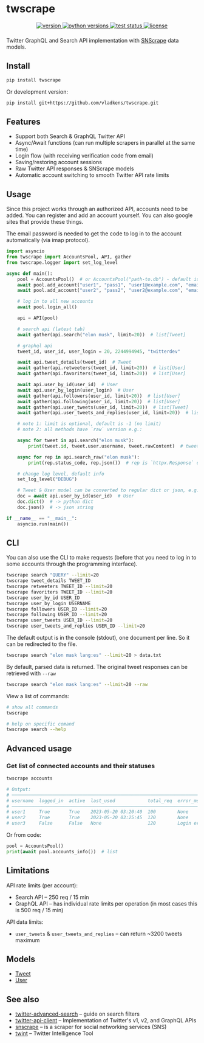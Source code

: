 # twscrape

<div align="center" style="padding-bottom: 8px">
  <a href="https://pypi.org/project/twscrape">
    <img src="https://badgen.net/pypi/v/twscrape" alt="version" />
  </a>
  <a href="https://pypi.org/project/twscrape">
    <img src="https://badgen.net/pypi/python/twscrape" alt="python versions" />
  </a>
  <a href="https://github.com/vladkens/twscrape/actions">
    <img src="https://github.com/vladkens/twscrape/workflows/test/badge.svg" alt="test status" />
  </a>
  <!-- <a href="https://npmjs.org/package/array-utils-ts">
    <img src="https://badgen.net/npm/dm/array-utils-ts" alt="downloads" />
  </a> -->
  <a href="https://github.com/vladkens/twscrape/blob/main/LICENSE">
    <img src="https://badgen.net/github/license/vladkens/twscrape" alt="license" />
  </a>
</div>

Twitter GraphQL and Search API implementation with [SNScrape](https://github.com/JustAnotherArchivist/snscrape) data models.

## Install

```bash
pip install twscrape
```
Or development version:
```bash
pip install git+https://github.com/vladkens/twscrape.git
```

## Features
- Support both Search & GraphQL Twitter API
- Async/Await functions (can run multiple scrapers in parallel at the same time)
- Login flow (with receiving verification code from email)
- Saving/restoring account sessions
- Raw Twitter API responses & SNScrape models
- Automatic account switching to smooth Twitter API rate limits

## Usage

Since this project works through an authorized API, accounts need to be added. You can register and add an account yourself. You can also google sites that provide these things.

The email password is needed to get the code to log in to the account automatically (via imap protocol).

```python
import asyncio
from twscrape import AccountsPool, API, gather
from twscrape.logger import set_log_level

async def main():
    pool = AccountsPool()  # or AccountsPool("path-to.db") - default is `accounts.db` 
    await pool.add_account("user1", "pass1", "user1@example.com", "email_pass1")
    await pool.add_account("user2", "pass2", "user2@example.com", "email_pass2")

    # log in to all new accounts
    await pool.login_all()

    api = API(pool)

    # search api (latest tab)
    await gather(api.search("elon musk", limit=20))  # list[Tweet]

    # graphql api
    tweet_id, user_id, user_login = 20, 2244994945, "twitterdev"

    await api.tweet_details(tweet_id)  # Tweet
    await gather(api.retweeters(tweet_id, limit=20))  # list[User]
    await gather(api.favoriters(tweet_id, limit=20))  # list[User]

    await api.user_by_id(user_id)  # User
    await api.user_by_login(user_login)  # User
    await gather(api.followers(user_id, limit=20))  # list[User]
    await gather(api.following(user_id, limit=20))  # list[User]
    await gather(api.user_tweets(user_id, limit=20))  # list[Tweet]
    await gather(api.user_tweets_and_replies(user_id, limit=20))  # list[Tweet]

    # note 1: limit is optional, default is -1 (no limit)
    # note 2: all methods have `raw` version e.g.:

    async for tweet in api.search("elon musk"):
        print(tweet.id, tweet.user.username, tweet.rawContent)  # tweet is `Tweet` object

    async for rep in api.search_raw("elon musk"):
        print(rep.status_code, rep.json())  # rep is `httpx.Response` object

    # change log level, default info
    set_log_level("DEBUG")

    # Tweet & User model can be converted to regular dict or json, e.g.:
    doc = await api.user_by_id(user_id)  # User
    doc.dict()  # -> python dict
    doc.json()  # -> json string

if __name__ == "__main__":
    asyncio.run(main())
```

## CLI

You can also use the CLI to make requests (before that you need to log in to some accounts through the programming interface).

```sh
twscrape search "QUERY" --limit=20
twscrape tweet_details TWEET_ID
twscrape retweeters TWEET_ID --limit=20
twscrape favoriters TWEET_ID --limit=20
twscrape user_by_id USER_ID
twscrape user_by_login USERNAME
twscrape followers USER_ID --limit=20
twscrape following USER_ID --limit=20
twscrape user_tweets USER_ID --limit=20
twscrape user_tweets_and_replies USER_ID --limit=20
```

The default output is in the console (stdout), one document per line. So it can be redirected to the file.

```sh
twscrape search "elon mask lang:es" --limit=20 > data.txt
```

By default, parsed data is returned. The original tweet responses can be retrieved with `--raw`

```sh
twscrape search "elon mask lang:es" --limit=20 --raw
```

View a list of commands:

```sh
# show all commands
twscrape

# help on specific comand
twscrape search --help
```

## Advanced usage

### Get list of connected accounts and their statuses

```sh
twscrape accounts

# Output:
# ───────────────────────────────────────────────────────────────────────────────────
# username  logged_in  active  last_used            total_req  error_msg
# ───────────────────────────────────────────────────────────────────────────────────
# user1     True       True    2023-05-20 03:20:40  100        None
# user2     True       True    2023-05-20 03:25:45  120        None
# user3     False      False   None                 120        Login error
```

Or from code:
```python
pool = AccountsPool()
print(await pool.accounts_info())  # list
```

## Limitations

API rate limits (per account):
- Search API – 250 req / 15 min
- GraphQL API – has individual rate limits per operation (in most cases this is 500 req / 15 min)

API data limits:
- `user_tweets` & `user_tweets_and_replies` – can return ~3200 tweets maximum

## Models
- [Tweet](https://github.com/vladkens/twscrape/blob/main/twscrape/models.py#:~:text=class%20Tweet)
- [User](https://github.com/vladkens/twscrape/blob/main/twscrape/models.py#:~:text=class%20User)

## See also
- [twitter-advanced-search](https://github.com/igorbrigadir/twitter-advanced-search) – guide on search filters
- [twitter-api-client](https://github.com/trevorhobenshield/twitter-api-client) – Implementation of Twitter's v1, v2, and GraphQL APIs
- [snscrape](https://github.com/JustAnotherArchivist/snscrape) – is a scraper for social networking services (SNS)
- [twint](https://github.com/twintproject/twint) – Twitter Intelligence Tool
